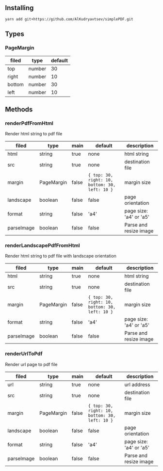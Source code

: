## Installing 



```
yarn add git+https://github.com/AlKudryavtsev/simplePDF.git
```


## Types

### PageMargin

| filed | type | default |
| ----- | ----- |---------|
|  top | number | 30      |
|  right | number | 10      |
|  bottom | number | 30      |
|  left | number | 10      |


## Methods

### renderPdfFromHtml

Render html string to pdf file


| filed      | type       | main  | default                                              | description             |
|------------|------------|-------|------------------------------------------------------|-------------------------|
| html       | string     | true  | none                                                 | html string             |
| src        | string     | true  | none                                                 | destination file        |
| margin     | PageMargin | false | ``` { top: 30, right: 10, bottom: 30, left: 10 } ``` | margin size             |
| landscape  | boolean    | false | false                                                | page orientation        |
| format     | string     | false | 'a4'                                                 | page size: 'a4' or 'a5' |
| parseImage | boolean    | false | false                                                | Parse and resize image  |


### renderLandscapePdfFromHtml

Render html string to pdf file with landscape orientation

| filed      | type       | main  | default                                              | description             |
|------------|------------|-------|------------------------------------------------------|-------------------------|
| html       | string     | true  | none                                                 | html string             |
| src        | string     | true  | none                                                 | destination file        |
| margin     | PageMargin | false | ``` { top: 30, right: 10, bottom: 30, left: 10 } ``` | margin size             |
| format     | string     | false | 'a4'                                                 | page size: 'a4' or 'a5' |
| parseImage | boolean    | false | false                                                | Parse and resize image  |

### renderUrlToPdf

Render url page to pdf file

| filed      | type       | main  | default                                              | description             |
|------------|------------|-------|------------------------------------------------------|-------------------------|
| url        | string     | true  | none                                                 | url address             |
| src        | string     | true  | none                                                 | destination file        |
| margin     | PageMargin | false | ``` { top: 30, right: 10, bottom: 30, left: 10 } ``` | margin size             |
| landscape  | boolean    | false | false                                                | page orientation        |
| format     | string     | false | 'a4'                                                 | page size: 'a4' or 'a5' |
| parseImage | boolean    | false | false                                                | Parse and resize image  |
